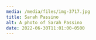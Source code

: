 ```yaml
---
media: /media/files/img-3717.jpg
title: Sarah Passino
alt: A photo of Sarah Passino
date: 2022-06-30T11:01:00-0500
---
```

